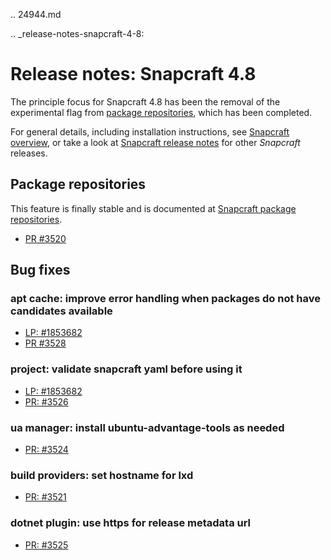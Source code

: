 .. 24944.md

.. _release-notes-snapcraft-4-8:

# Release notes: Snapcraft 4.8

The principle focus for Snapcraft 4.8 has been the removal of the experimental flag from [package repositories](/t/snapcraft-package-repositories/15475), which has been completed.

For general details, including installation instructions, see [Snapcraft overview](https://snapcraft.io/docs/snapcraft-overview), or take a look at [Snapcraft release notes](https://snapcraft.io/docs/snapcraft-release-notes) for other *Snapcraft* releases.

## Package repositories

This feature is finally stable and is documented at [Snapcraft package repositories](/t/snapcraft-package-repositories/15475).

* [PR #3520](https://github.com/snapcore/snapcraft/pull/3520)

## Bug fixes

### apt cache: improve error handling when packages do not have candidates available

* [LP: #1853682](https://bugs.launchpad.net/snapcraft/+bug/1853682)
* [PR #3528](https://github.com/snapcore/snapcraft/pull/3528)

### project: validate snapcraft yaml before using it

* [LP: #1853682](https://bugs.launchpad.net/snapcraft/+bug/1853682)
* [PR: #3526](https://github.com/snapcore/snapcraft/pull/3526)

### ua manager: install ubuntu-advantage-tools as needed

* [PR: #3524](https://github.com/snapcore/snapcraft/pull/3524)

### build providers: set hostname for lxd

* [PR: #3521](https://github.com/snapcore/snapcraft/pull/3521)

### dotnet plugin: use https for release metadata url

* [PR: #3525](https://github.com/snapcore/snapcraft/pull/3525)